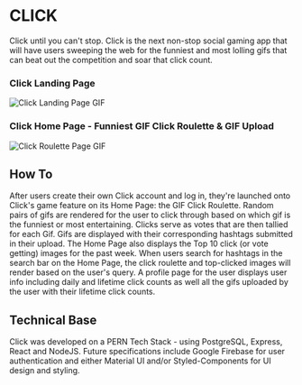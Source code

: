 # CLICK
Click until you can't stop. Click is the next non-stop social gaming app that will have users sweeping the web for the funniest and most lolling gifs that can beat out the competition and soar that click count.


### Click Landing Page
![Click Landing Page GIF](Frontend/click/src/Public/Images/ClickLandingPage.gif)


### Click Home Page - Funniest GIF Click Roulette & GIF Upload
![Click Roulette Page GIF](Frontend/click/src/Public/Images/ClickRoulettePage.gif)


## How To
After users create their own Click account and log in, they're launched onto Click's game feature on its Home Page: the GIF Click Roulette. Random pairs of gifs are rendered for the user to click through based on which gif is the funniest or most entertaining. Clicks serve as votes that are then tallied for each Gif. Gifs are displayed with their corresponding hashtags submitted in their upload. The Home Page also displays the Top 10 click (or vote getting) images for the past week. When users search for hashtags in the search bar on the Home Page, the click roulette and top-clicked images will render based on the user's query. A profile page for the user displays user info including daily and lifetime click counts as well all the gifs uploaded by the user with their lifetime click counts.


## Technical Base
Click was developed on a PERN Tech Stack - using PostgreSQL, Express, React and NodeJS. Future specifications include Google Firebase for user authentication and either Material UI and/or Styled-Components for UI design and styling. 
